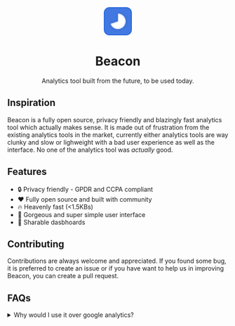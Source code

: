 <div text-align="center" align="center">
  <img
		src="https://raw.githubusercontent.com/withbeacon/beacon/main/packages/ui/src/assets/logo.svg" 
		alt="Beacon" 
		height="64px" 
		width="64px"
	>
	<h1>Beacon</h1>
</div>
<p align="center">Analytics tool built from the future, to be used today.</p>

## Inspiration
Beacon is a fully open source, privacy friendly and blazingly fast analytics tool which actually makes sense. It is made out of frustration from the existing analytics tools in the market, currently either analytics tools are way clunky and slow or lighweight with a bad user experience as well as the interface. No one of the analytics tool was *actually* good.

## Features
- 🔒 Privacy friendly - GPDR and CCPA compliant
- ❤️  Fully open source and built with community
- 🔥 Heavenly fast (<1.5KBs)
- 🤩 Gorgeous and super simple user interface
- 📎 Sharable dasbhoards

## Contributing
Contributions are always welcome and appreciated. If you found some bug, it is preferred to create an issue or if you have want to help us in improving Beacon, you can create a pull request.

## FAQs
<details>
  <summary>Why would I use it over google analytics?</summary>
  Well, there are several reasons, firstly it just sucks in terms of privacy and speed. GA collects Personal Identifiable Information (PII) and uses cookies, so clearly, if you do not have ToS and Privacy Policy in your website and you are using GA, you are using it illegaly, but whereas Beacon on the other hand, is completely GDPR and CCPA compliant. Secondly, GA is terrible for your users. The script which you embed in your script while using GA is *>44KBs*, whereas the script which you embed in your website while using Beacon is just *<1.5KBs*.
